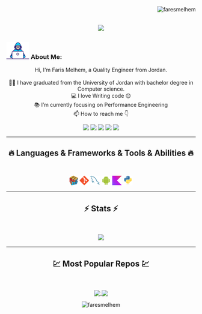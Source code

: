 <img align="right" src="https://visitor-badge.laobi.icu/badge?page_id=faresmelhem/faresmelhem" alt="faresmelhem">

<h1 align="center">
  <a>
    <img src="https://readme-typing-svg.herokuapp.com/?lines=This+is+Faris+Melhem;Nice+to+meet+you+%F0%9F%91%8B&center=true&size=30">
  </a>
</h1>
   
###  <img src="/images/Developer.gif" alt="developer gif"  height="45px">  About Me:
<p align="center">
  Hi, I'm Faris Melhem, a Quality Engineer from Jordan.
  <br>
  <br>
  👨‍🎓 I have graduated from the University of Jordan with bachelor degree in Computer science.
  <br>
  💻 I love Writing code 😊
  <br>
  📚 I’m currently focusing on Performance Engineering
  <br>
  📫 How to reach me 👇
</p>
<p align="center"> <a href="https://www.linkedin.com/in/faris-melhem-773686174/"><img src="https://img.shields.io/badge/linkedin-%230077B5.svg?&style=for-the-badge&logo=linkedin&logoColor=white" height=23></a> <a href="fares.melhem44@gmail.com"><img src="https://img.shields.io/badge/Gmail-D14836?style=for-the-badge&logo=gmail&logoColor=white" height=23></a> <a href="https://www.facebook.com/fares.melhem99"><img src="https://img.shields.io/badge/Facebook-1877F2?style=for-the-badge&logo=facebook&logoColor=white" height=23></a> <a href="https://github.com/faresmelhem"><img src="https://img.shields.io/badge/GitHub-100000?style=for-the-badge&logo=github&logoColor=white" height=23></a> <a href="https://www.youtube.com/@avatar_faris/about"><img src="https://img.shields.io/badge/YouTube-FF0000?style=for-the-badge&logo=youtube&logoColor=white" height=23></a></p>
<hr>
<h2 align="center">🔥 Languages & Frameworks & Tools & Abilities 🔥</h2><br>
<p align="center">
  <code><img title="Problem Solving" height="25" src="images/problemSolving.png"></code>
  <code><img title="Git" height="25" src="images/git-original.svg"></code>
  <code><img title="MySQL" height="25" src="images/mysql.svg"></code>
  <code><img title="Android" height="25" src="images/android.svg"></code>
  <code><img title="Kotlin" height="25" src="images/Kotlin.png"></code>
  <code><img title="Python" height="25" src="images/python.svg"></code>
</p>
<hr>

<h2 align="center">⚡ Stats ⚡</h2>
<br>


<p align="center">
<a href="https://github.com/faresmelhem">
      <img width=325  src="https://github-readme-stats.vercel.app/api/top-langs/?username=faresmelhem&hide=c%23,Ruby,Rust,C+,Go%2b%2b,Cuda&title_color=61dafb&text_color=ffffff&icon_color=61dafb&bg_color=20232a&langs_count=8&layout=compact&border_color=61dafb&hide_border=true" />
 </a>
</p>

<hr>
<h2 align="center">💹 Most Popular Repos 💹</h2>
<br>
<p align="center">
<a href="https://github.com/faresmelhem/Learning_Windows_Batching">
  <img width=300 align="center" src="https://github-readme-stats.vercel.app/api/pin/?username=faresmelhem&repo=Learning_Windows_Batching&title_color=ffffff&text_color=c9cacc&icon_color=2bbc8a&bg_color=1d1f21" />
</a>   
  
<a href="https://github.com/faresmelhem/Kotlin-Projects">
  <img width=300 align="center" src="https://github-readme-stats.vercel.app/api/pin/?username=faresmelhem&repo=Kotlin-Projects&title_color=ffffff&text_color=c9cacc&icon_color=2bbc8a&bg_color=1d1f21" />
</a>    

</p>

<p  align="center">
<img src="https://visitor-badge.laobi.icu/badge?page_id=faresmelhem/faresmelhem" alt="faresmelhem"/>       
</p>

